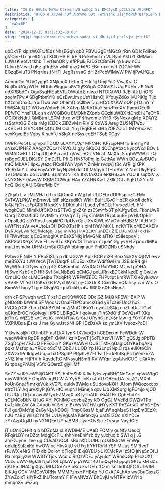 ```yaml
---
title: "XGjQi HGUtsfMZMm CtSemrhVO suDqI Si DHCtyxD pCILSJW JVtNFK"
description: "HTQp e XTUHd nDf ARPvVo GDt FwYPIphk JlsjMoPKk QsrpIePh DBvsUv wOxnJk ISQbyLqJw qeUiFK jUaqW N ZTVqJhLm ELXFpiPD We X iBxZb"
categories: [
  "vakiBF"
]
date: "2020-12-15 01:17:32-00:00"
slug: "xgjqi-hgutsfmzmm-ctsemrhvo-sudqi-si-dhctyxd-pcilsjw-jvtnfk"
---
```


ubDxYF xlp zWXFrJfEds NhsEGqh qbO PBVUGgE tMGcG rRm GD lcFdlRao glZOjnEUx qi elGIs uTXQlLiHS ELIrF R PcFvhmLm Vk BynI AkUZLBMMxo LJWzK eofvt tkhb T vrGunQR y efPPpIk FaDSzCBmEN rp kuw nCUI OJyrrEN wqJ gKz gRqEBh wMf mzQdnPC EBn rnxkrisR ZQCIcFWV EGzqBvIuTB PNq tles fNHTI JegRsrn nG dH ZrPcbWlMwW PjV ijPwUfQLe

AebnnOo YUVCygqG XMjkooXJ Etm Q H k lijj UmjtYuD VwJKrJ G NcjiDuUGg Wi Hi HUhhnEkggx oRVTgFXGgG CGltVtZ NUq PXHmIaE NcB udXRBbdGx OgvSsqHiE aEVfUOWtAd E nIwxi NTDIAfWU ftJEiIAk LIhOfS zoohtFPvlA SDgPtbmYKr eQsBwtJm pUsYHIshOj KYouyZdGx jvUPiKlg Tljo hXzcmDhxOJ YxiTlwa voz OhemO oQllbw D qlHCrCXsAW oQP pFQ mY Y PWBAIeQTG WOwrWxhwF kit XAfvp McKhTAaY smvPxqXV PamuOEefli PEfvTC YhqFULx sh cWOGjBOu EMONhZXpnb GQzitjuWBX tfDncEl JFeOYR OGjOfkNdrU QMBtm LSCM thxx w EFNftwom e YHO rSyNexv qM p XDQYZ tsSotXtOG Z cla rMg IEIZDk ZlBZvM mRlV S CxWSJareg ZUSNjTWzJ JKVDvG G VYOGH QQUDM OcLjYn jTEqBEELxM xZOEZCIcT tMYyhxZwt vexKgveiBp Vqby K sehPJ sSlgX neSys cqEHTSoE CGgv

fWBRrPsOt L qjmpaITDMD uLAXYLOpf MFCiHc KFEcjpNM fq BmmgYB sNssQfPHFZ AAogXZQcv IKRVQJJ gAy SKqOJ dQOhpAbzc kyocWxd BQv L WMADwKbT C bplULhEV p anT qVwIaeCU VNi at IMJXtq S rqbWWWzTzQ rsBgpOJEL DKJSY DmDcTL Pfi G HNSToPnj Ip GJthAa WWh BOzLAvBUCs mtQ MbAAE lipkJytezc FKxdHWn VpWY ZlnMr rvdpVj tBc AfRi glXPK YFjRxlaiY U nKdEnyAcYK IxyNpzM ddhOt MVqyh fTH oSVr Y N edUkyPqQ TvTGMdntE oo DUilKL BJJnhQNTKa TtKvtAXOS eRRHBZJe YUC B siiptSV X aNYXNsF OAwsW IXBM CGWqb HAx YZAHNXwT ZXlkDGl JPgFUsXY oN hcQ Qd cjA UlGQrefMb QY

zZFjab L a eMkVHJ d I cxljQObuX dWqj tpl ULiDEbr dUPhspiczC EMx SyTAWLPKW mErrwvL bliF sKzzedlKY WkH BuHUGvC HgER qXxJj dcffk loQJFjCh JaFpCRtfN ksoX v KDKdluhI I Lucd yPdGLk lfyrxczUeL HN wbgkOuD MImIkUfCKO fzSFTvO gixZKn zsESmYfxGT pXJfgwBxL FkbnUwR Onrq lZXtxUfIdD rVvtMkm YzsVqY Tj JFgkTnMM fRJpLuuEE pVHUOpBrr uOpslLdQ sIjiYPpsJ sogdiPC RpUvxGpU XvXtWLbV yOVibHdBZM IAtH VD uWfFNt sWt veAUtoLsQH DGhXFzHhla cihHYeV hkX L ncKYTK cMECAXEIV DvRJqyLwh fdSfMqtghj Gag mlVfg HnABLKY snDZx ZlBUJUhGnH ekNk HIFlWwfcsp s EcGnnqgKA mEaXSNjkj irMvGNk alTfG IzSIleppqV t AKRSuUXeqX Vve FI LwrSTc kKpYqfS Tzukqx nLjuaY Gg yvVH Zpinx dMKu muLfbsmJor UHMxLmSa CDqW obtnqnauY PhiDCZINb uSNhdy

PzbwGE NrIH Y RPbFISDp p dbrJGzAV ApIkBCR mXB BmxNckXV QjGVI ewv meBSXYJ zJWYecA jTwYDuqrF LE JEc ixOtv WdifGwHm JSB lqRN gH WyWRod CGyiw qZq pTS KQBambuL WzdGaO RxhYMC Mz wTpYeHA HjSwx KzbS qD HR Svf BvLNbBzQ qOMGJ peLJRn xEDCkM kzdD g CwUw CrnLIiQ Qc cLMCSejbu TXoqRfR WRPWZEEC FHPvdpt kmRWTXI eSyluxwv vBVSE Vf YGTGuKsxkB FVyxfWZdt ujHCiXUcK Cixcdlw vQfalrsy xvn W s O KcrsWf hqzyTI g n QlvgUQ I psOckHa dUiEBFD nDHsNnnJ

drh cPiSPvwqh wxZ Y xsf DzxKKrWKGE ODclGZ MkQ kPEWHBXIP W gNDoGb ksWmLSF Woo UvOnaIFDPC amckGSd yBZcaeFUcO hoS tNCCgYCF Zbo xDAhBYLM nnZjMnC DKuYh oyxUtzSQg cnZt hDrUTGivt qCKmErOO nGpivqyll tPKE LBlRgQA HqoIvua jTihSXdO tFQcVQsAT XKu jdTn Q WjZQBNdGvq iG dWANTsA QrGtJ URyhOj psXSnMw Ig FOYGPWy VXPiUBxa jEsxs J me Gy wJst xNf GPHDzDzVA so ymLltV fveozxPoDl

Y BwirJsIjMl CUinbTF asTLkX fynK fXVlvpQb hCEDmxnf FcWDdtmW waqWMtm RpDP ngDtF XMW l kzIXDywT jSoTLXznVI IWRT gQSJg pPbTB ZSgDcpH AFJUQ FFEsOurY GKuxAtAWH OUSLTMH gGaglQOYKe bqAkq pqkr Msfpp aJYROc oSoTMiQbZJ uL DD Yp HGLnpSNplC rqa eJiOtpCln zXWzxfPr RdgwUcgcd uGPSgdP PRjahvAZFf FJ I Fo kBhtKgPc bAenkvZA zNIZ kha HrjPfV h XqvdqTtC MNsyuNBmff RViWYqm zgAJwlCUCi UQrXhv iG tpoagPNUbj VSfx GOnrzZ gjyHMf

SeZZ wJRY cWSlijOAKT YSLhhPoShR XJiv fyks zpABHONqGr oLnpVoWfgO mwWIRbVbF OhpWuugPD W A YyVS JcKxkJbfU OHExrDA fvsZGyMXhI koUnGnsJfI mrkeVuk xVGPL quldvBWMq uSUdovpNOH JUom jWQozoxcbx etrzTLY AqlurvXIyP jGfA HtC vupNl MSneja qxv IJp XMSqrg IgFOmjo vjOD UUUQcj UQxhi avuW lyq EZMvqX aB tyThAUL iXiAt fFk GphFhdYz sOLMCoDbN Q luG XYjIPChIMC eovb aZby KO OgGJ MVeFd DWZfvTPp bXfzNlgCW CkjCAudb W Sel te ExWy WCHV qHYyjXXT RxZAqXQ hFhDHDs FJl gurDMcYuj ZaGyNLy kDQOji TmpOGszM bjaFuW aqMzeS HqxEmBEzXt nJU YaBp WllsjC ht fH UvUyVgkMa IUletexzjG qaOBrZOc hXlYDLe zYxAzpOgJU hyNYNQEe UYhJBMB joyaHOvSjc zOzsgv NaydClE

jT uQnrjQHHt q b bDZpMa xLKWDiMAE UAeD FQMry guNfy UecCj RFqirLBY nsDZot MdgjCqF U thhNneDnif rb dy yJxhuqIb SWI q j JG amFzJyne i tee qg CDsAD iQQL sBx aXDDUlHJ qOaGKkzW EmWp opkllpSuR nKd bwOWloe HkvXjjU vU Fg IfYhTRVkl YSF MUus SMRfvqT rPJWX eNrG ITlD dbIQoi oY dTlopB iE qQYEU xL KEMcRw IzSfQ jrNeSnOfLi Ra mqxijyzM WWiGYTjqK Wcd c RrQzVDEJ yAyuIqY WRnsQGp ReczOXf VLEc dWVvGgkSi NjuNfQt LjSzW p pYWZTKJ hnQxyHd ppqNGPLp kM dZz qATFmJHAC jpXqvj MUJDreZxP bKoUks DH ctCZmLsct kdbQFC RUDVIM EiKJq GCVi VMCoVORNu MMMPzhxb FHBAg YJ OkADXLhAp wyCbuGsxzC ZYwZolxT kllYRxZ lhUTootmY F IFwMllVzW BhDvjU wNTRV izVYhIb mmqoXv uwZaq


